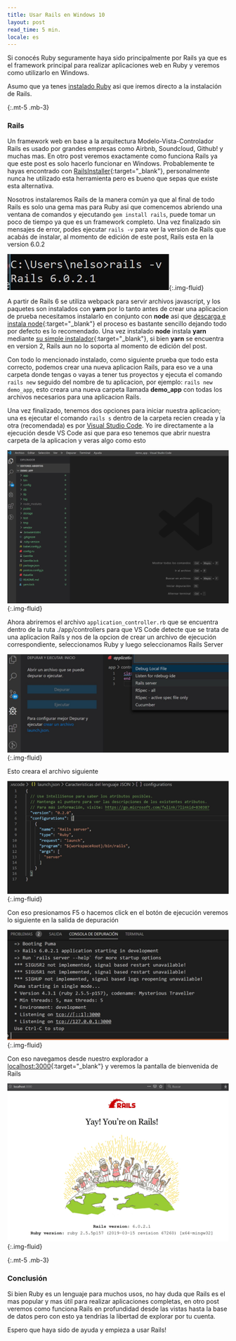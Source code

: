 ```yaml
---
title: Usar Rails en Windows 10
layout: post
read_time: 5 min.
locale: es
---
```


Si conocés Ruby seguramente haya sido principalmente por Rails ya que es el framework principal para realizar aplicaciones web en Ruby y veremos como utilizarlo en Windows.

Asumo que ya tenes [instalado Ruby](/2020/01/09/installation) asi que iremos directo a la instalación de Rails.

{:.mt-5 .mb-3}
### Rails

Un framework web en base a la arquitectura Modelo-Vista-Controlador Rails es usado por grandes empresas como Airbnb, Soundcloud, Github! y muchas mas. En otro post veremos exactamente como funciona Rails ya que este post es solo hacerlo funcionar en Windows.
Probablemente te hayas encontrado con [RailsInstaller](http://railsinstaller.org/en){:target="_blank"}, personalmente nunca he utilizado esta herramienta pero es bueno que sepas que existe esta alternativa.

Nosotros instalaremos Rails de la manera común ya que al final de todo Rails es solo una gema mas para Ruby asi que comencemos abriendo una ventana de comandos y ejecutando `gem install rails`, puede tomar un poco de tiempo ya que es un framework completo.
Una vez finalizado sin mensajes de error, podes ejecutar `rails -v` para ver la version de Rails que acabás de instalar, al momento de edición de este post, Rails esta en la version 6.0.2

![rails version](/assets/images/posts/rails/version.jpg){:.img-fluid}

A partir de Rails 6 se utiliza webpack para servir archivos javascript, y los paquetes son instalados con **yarn** por lo tanto antes de crear una aplicacion de prueba necesitamos instalarlo en conjunto con **node** asi que [descarga e instala node](https://nodejs.org/en/){:target="_blank"} el proceso es bastante sencillo dejando todo por defecto es lo recomendado. Una vez instalado **node** instala **yarn** mediante [su simple instalador](https://classic.yarnpkg.com/en/docs/install/#windows-stable){:target="_blank"}, si bien **yarn** se encuentra en version 2, Rails aun no lo soporta al momento de edición del post.

Con todo lo mencionado instalado, como siguiente prueba que todo esta correcto, podemos crear una nueva aplicacion Rails, para eso ve a una carpeta donde tengas o vayas a tener tus proyectos y ejecuta el comando `rails new` seguido del nombre de tu aplicacion, por ejemplo: `rails new demo_app`, esto creara una nueva carpeta llamada **demo_app** con todas los archivos necesarios para una aplicacion Rails.

Una vez finalizado, tenemos dos opciones para iniciar nuestra aplicacion; una es ejecutar el comando `rails s` dentro de la carpeta recien creada y la otra (recomendada) es por [Visual Studio Code](/2020/01/11/vscode). Yo ire directamente a la ejecución desde VS Code asi que para eso tenemos que abrir nuestra carpeta de la aplicacion y veras algo como esto

![rails in vscode](/assets/images/posts/rails/rails_vscode.jpg){:.img-fluid}

Ahora abriremos el archivo `application_controller.rb` que se encuentra dentro de la ruta ./app/controllers para que VS Code detecte que se trata de una aplicacion Rails y nos de la opcion de crear un archivo de ejecución correspondiente, seleccionamos Ruby y luego seleccionamos Rails Server

![rails in vscode](/assets/images/posts/rails/rails_option.jpg){:.img-fluid}

Esto creara el archivo siguiente

![rails config](/assets/images/posts/rails/launch_config.jpg){:.img-fluid}

Con eso presionamos F5 o hacemos click en el botón de ejecución veremos lo siguiente en la salida de depuración

![debug](/assets/images/posts/rails/debug.jpg){:.img-fluid}

Con eso navegamos desde nuestro explorador a [localhost:3000](http://localhost:3000){:target="_blank"} y veremos la pantalla de bienvenida de Rails

![welcome](/assets/images/posts/rails/welcome.jpg){:.img-fluid}

{:.mt-5 .mb-3}
### Conclusión

Si bien Ruby es un lenguaje para muchos usos, no hay duda que Rails es el mas popular y mas útil para realizar aplicaciones completas, en otro post veremos como funciona Rails en profundidad desde las vistas hasta la base de datos pero con esto ya tendrías la libertad de explorar por tu cuenta.

Espero que haya sido de ayuda y empieza a usar Rails!
